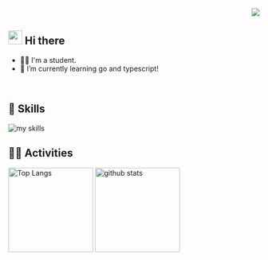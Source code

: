 <!-- 1. GitHub usernameを変更 -->
<div align="right">
  <img src="https://komarev.com/ghpvc/?username=Kitagawa19" />
</div>


<!-- 2. プロフィールや連絡先を変更 -->
## <img src="https://media.giphy.com/media/hvRJCLFzcasrR4ia7z/giphy.gif" width="28"> Hi there

- 🧑‍💻 I'm a student.
- 🌱 I’m currently learning go and typescript!
<br>


<!-- 3. 好きな技術スタックに変更 -->
<!-- ライトモート：theme=light, ダークモート：theme=dark -->
<!-- アイコンの選択肢一覧：https://arc.net/l/quote/zizyykfh -->
## 🌱 Skills
<img alt="my skills" src="https://skillicons.dev/icons?theme=dark&perline=7&i=html,css,js,ts,react,next,python,fastapi,go,docker,azure" />
<br>


<!-- 4. GitHub usernameを変更, 2箇所 -->
<!-- ライトモート：theme=light, ダークモート：theme=vue-dark  -->
## 🏃‍♀️ Activities
<div align="left"> 
  <img alt="Top Langs" height="170px" src="https://github-readme-stats.vercel.app/api?username=Kitagawa19&theme=vue-dark&layout=compact" />
  <img alt="github stats" height="170px" src="https://github-readme-stats.vercel.app/api/top-langs/?username=Kitagawa19&theme=vue-dark&layout=compact" />
</div>


<!--
This repository is a ✨ _special_ ✨ repository because its `README.md` (this file) appears on your GitHub profile.

Here are some ideas to get you started:

- 🔭 I’m currently working on ...
- 🌱 I’m currently learning ...
- 👯 I’m looking to collaborate on ...
- 🤔 I’m looking for help with ...
- 💬 Ask me about ...
- 📫 How to reach me: ...
- 😄 Pronouns: ...
- ⚡ Fun fact: ...
-->

